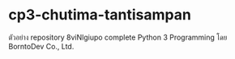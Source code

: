 # cp3-chutima-tantisampan
ตัวอย่าง repository 8viNlgiupo complete Python 3 Programming โดย BorntoDev Co., Ltd.
